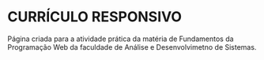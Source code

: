 # CURRÍCULO RESPONSIVO

Página criada para a atividade prática da matéria de Fundamentos da Programação Web da faculdade de Análise e Desenvolvimetno de Sistemas.
